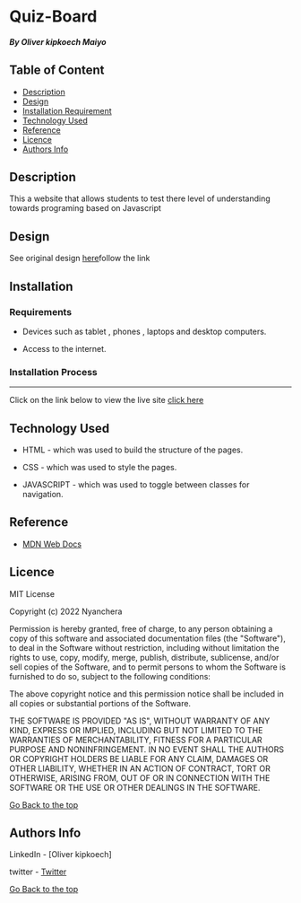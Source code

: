 # Quiz-Board
##### By Oliver kipkoech Maiyo
## Table of Content

- [Description](#description)
- [Design](#Design)
- [Installation Requirement](#Installation)
- [Technology Used](#technology-used)
- [Reference](#reference)
- [Licence](#licence)
- [Authors Info](#author-Info)

## Description

<p> This a website that allows students to test there level of understanding towards programing based on Javascript


## Design

<p> See original design <a href="">here</a>follow the link</p>

## Installation

### Requirements

- Devices such as tablet , phones , laptops and desktop computers.

- Access to the internet.

### Installation Process

---

Click on the link below to view the live site
<a href="">click here<a>


## Technology Used

- HTML - which was used to build the structure of the pages.

- CSS - which was used to style the pages.

- JAVASCRIPT - which was used to toggle between classes for navigation.



## Reference

- <a href="https://developer.mozilla.org/en-US/"> MDN Web Docs</a>

## Licence
MIT License

Copyright (c) 2022 Nyanchera

Permission is hereby granted, free of charge, to any person obtaining a copy
of this software and associated documentation files (the "Software"), to deal
in the Software without restriction, including without limitation the rights
to use, copy, modify, merge, publish, distribute, sublicense, and/or sell
copies of the Software, and to permit persons to whom the Software is
furnished to do so, subject to the following conditions:

The above copyright notice and this permission notice shall be included in all
copies or substantial portions of the Software.

THE SOFTWARE IS PROVIDED "AS IS", WITHOUT WARRANTY OF ANY KIND, EXPRESS OR
IMPLIED, INCLUDING BUT NOT LIMITED TO THE WARRANTIES OF MERCHANTABILITY,
FITNESS FOR A PARTICULAR PURPOSE AND NONINFRINGEMENT. IN NO EVENT SHALL THE
AUTHORS OR COPYRIGHT HOLDERS BE LIABLE FOR ANY CLAIM, DAMAGES OR OTHER
LIABILITY, WHETHER IN AN ACTION OF CONTRACT, TORT OR OTHERWISE, ARISING FROM,
OUT OF OR IN CONNECTION WITH THE SOFTWARE OR THE USE OR OTHER DEALINGS IN THE
SOFTWARE.

[Go Back to the top](#Quiz-Board)

## Authors Info

LinkedIn - [Oliver kipkoech]

twitter - [Twitter](Furymint)

[Go Back to the top](#Quiz_Board)
